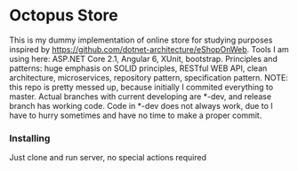# Octopus Store

This is my dummy implementation of online store for studying purposes inspired by https://github.com/dotnet-architecture/eShopOnWeb.
Tools I am using here: ASP.NET Core 2.1, Angular 6, XUnit, bootstrap.
Principles and patterns: huge emphasis on SOLID principles, RESTful WEB API, clean architecture, microservices, repository pattern, specification pattern.
NOTE: this repo is pretty messed up, because initially I commited everything to master. Actual branches with current developing are *-dev, and release branch has working code. Code in *-dev does not always work, due to I have to hurry sometimes and have no time to make a proper commit.

### Installing

Just clone and run server, no special actions required
